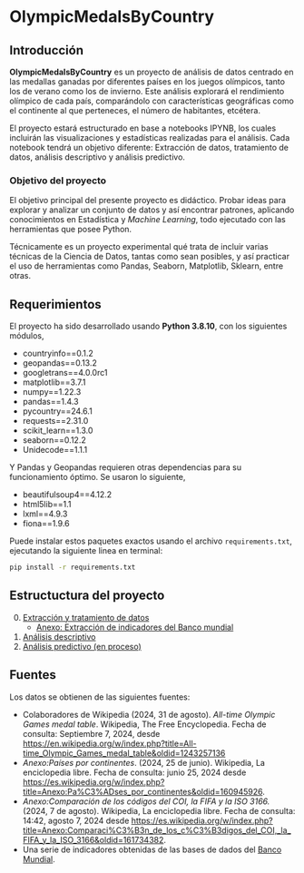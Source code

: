 # OlympicMedalsByCountry

## Introducción

**OlympicMedalsByCountry** es un proyecto de análisis de datos centrado en las medallas ganadas por diferentes países en los juegos olímpicos, tanto los de verano como los de invierno. Este análisis explorará el rendimiento olímpico de cada país, comparándolo con características geográficas como el continente al que perteneces, el número de habitantes, etcétera.

El proyecto estará estructurado en base a notebooks IPYNB, los cuales incluirán las visualizaciones y estadísticas realizadas para el análisis. Cada notebook tendrá un objetivo diferente: Extracción de datos, tratamiento de datos, análisis descriptivo y análisis predictivo.

### Objetivo del proyecto

El objetivo principal del presente proyecto es didáctico. Probar ideas para explorar y analizar un conjunto de datos y así encontrar patrones, aplicando conocimientos en Estadística y *Machine Learning*, todo ejecutado con las herramientas que posee Python.

Técnicamente es un proyecto experimental qué trata de incluir varias técnicas de la Ciencia de Datos, tantas como sean posibles, y así practicar el uso de herramientas como Pandas, Seaborn, Matplotlib, Sklearn, entre otras.

## Requerimientos
El proyecto ha sido desarrollado usando **Python 3.8.10**, con los siguientes módulos,

 * countryinfo==0.1.2
 * geopandas==0.13.2
 * googletrans==4.0.0rc1
 * matplotlib==3.7.1
 * numpy==1.22.3
 * pandas==1.4.3
 * pycountry==24.6.1
 * requests==2.31.0
 * scikit_learn==1.3.0
 * seaborn==0.12.2
 * Unidecode==1.1.1

Y Pandas y Geopandas requieren otras dependencias para su funcionamiento óptimo. Se usaron lo siguiente,

 * beautifulsoup4==4.12.2
 * html5lib==1.1
 * lxml==4.9.3
 * fiona==1.9.6

Puede instalar estos paquetes exactos usando el archivo `requirements.txt`, ejecutando la siguiente linea en terminal:

```bash
pip install -r requirements.txt
```

## Estructuctura del proyecto
 0. [Extracción y tratamiento de datos](00-Tratamiento_de_Datos.ipynb)
    * [Anexo: Extracción de indicadores del Banco mundial](Anexo_Tratamiento_datos_WBG.ipynb)
 1. [Análisis descriptivo](01-Analisis_estadistico_descriptivo.ipynb)
 2. [Análisis predictivo (en proceso)](02-Analisis_predictivo.ipynb)

## Fuentes

Los datos se obtienen de las siguientes fuentes:

 * Colaboradores de Wikipedia (2024, 31 de agosto). *All-time Olympic Games medal table*. Wikipedia, The Free Encyclopedia. Fecha de consulta: Septiembre 7, 2024, desde https://en.wikipedia.org/w/index.php?title=All-time_Olympic_Games_medal_table&oldid=1243257136
 * *Anexo:Países por continentes*. (2024, 25 de junio). Wikipedia, La enciclopedia libre. Fecha de consulta: junio 25, 2024 desde https://es.wikipedia.org/w/index.php?title=Anexo:Pa%C3%ADses_por_continentes&oldid=160945926.
 * *Anexo:Comparación de los códigos del COI, la FIFA y la ISO 3166.* (2024, 7 de agosto). Wikipedia, La enciclopedia libre. Fecha de consulta: 14:42, agosto 7, 2024 desde https://es.wikipedia.org/w/index.php?title=Anexo:Comparaci%C3%B3n_de_los_c%C3%B3digos_del_COI,_la_FIFA_y_la_ISO_3166&oldid=161734382.
 * Una serie de indicadores obtenidas de las bases de dados del [Banco Mundial](https://data.worldbank.org/).